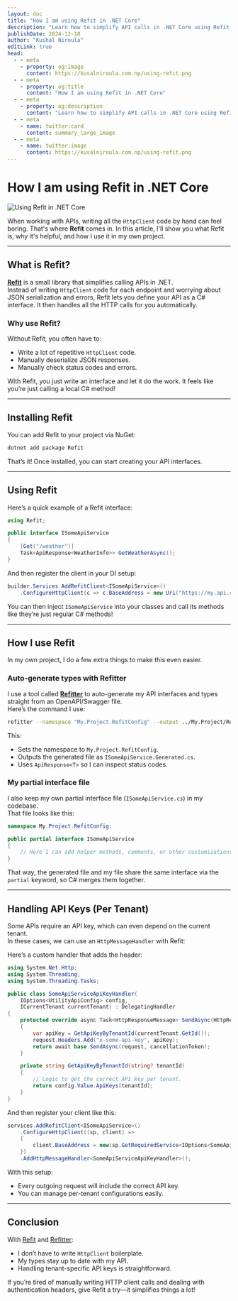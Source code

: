 ```yaml
---
layout: doc
title: "How I am using Refit in .NET Core"
description: "Learn how to simplify API calls in .NET Core using Refit library with auto-generated types and tenant-specific API key handling."
publishDate: 2024-12-18
author: "Kushal Niroula"
editLink: true
head:
  - - meta
    - property: og:image
      content: https://kusalniroula.com.np/using-refit.png
  - - meta
    - property: og:title
      content: "How I am using Refit in .NET Core"
  - - meta
    - property: og:description
      content: "Learn how to simplify API calls in .NET Core using Refit library with auto-generated types and tenant-specific API key handling."
  - - meta
    - name: twitter:card
      content: summary_large_image
  - - meta
    - name: twitter:image
      content: https://kusalniroula.com.np/using-refit.png
---
```


# How I am using Refit in .NET Core

![Using Refit in .NET Core](/using-refit.png)

When working with APIs, writing all the `HttpClient` code by hand can feel boring. That's where **Refit** comes in. In this article, I'll show you what Refit is, why it's helpful, and how I use it in my own project.

---

## What is Refit?

**[Refit](https://github.com/reactiveui/refit)** is a small library that simplifies calling APIs in .NET.  
Instead of writing `HttpClient` code for each endpoint and worrying about JSON serialization and errors, Refit lets you define your API as a C# interface. It then handles all the HTTP calls for you automatically.

### Why use Refit?  
Without Refit, you often have to:
- Write a lot of repetitive `HttpClient` code.
- Manually deserialize JSON responses.
- Manually check status codes and errors.

With Refit, you just write an interface and let it do the work. It feels like you’re just calling a local C# method!

---

## Installing Refit

You can add Refit to your project via NuGet:

```bash
dotnet add package Refit
```

That’s it! Once installed, you can start creating your API interfaces.

---

## Using Refit

Here’s a quick example of a Refit interface:

```csharp
using Refit;

public interface ISomeApiService
{
    [Get("/weather")]
    Task<ApiResponse<WeatherInfo>> GetWeatherAsync();
}
```

And then register the client in your DI setup:

```csharp
builder.Services.AddRefitClient<ISomeApiService>()
    .ConfigureHttpClient(c => c.BaseAddress = new Uri("https://my.api.com"));
```

You can then inject `ISomeApiService` into your classes and call its methods like they’re just regular C# methods!

---

## How I use Refit

In my own project, I do a few extra things to make this even easier.

### Auto-generate types with Refitter

I use a tool called **[Refitter](https://github.com/christianhelle/refitter)** to auto-generate my API interfaces and types straight from an OpenAPI/Swagger file.  
Here’s the command I use:

```bash
refitter --namespace "My.Project.RefitConfig" --output ../My.Project/RefitConfig/ISomeApiService.Generated.cs --use-api-response
```

This:
- Sets the namespace to `My.Project.RefitConfig`.
- Outputs the generated file as `ISomeApiService.Generated.cs`.
- Uses `ApiResponse<T>` so I can inspect status codes.

### My partial interface file

I also keep my own partial interface file (`ISomeApiService.cs`) in my codebase.  
That file looks like this:

```csharp
namespace My.Project.RefitConfig;

public partial interface ISomeApiService
{
    // Here I can add helper methods, comments, or other customizations.
}
```

That way, the generated file and my file share the same interface via the `partial` keyword, so C# merges them together.

---

## Handling API Keys (Per Tenant)

Some APIs require an API key, which can even depend on the current tenant.  
In these cases, we can use an `HttpMessageHandler` with Refit:

Here’s a custom handler that adds the header:

```csharp
using System.Net.Http;
using System.Threading;
using System.Threading.Tasks;

public class SomeApiServiceApiKeyHandler(
    IOptions<UtilityApiConfig> config,
    ICurrentTenant currentTenant) : DelegatingHandler
{
    protected override async Task<HttpResponseMessage> SendAsync(HttpRequestMessage request, CancellationToken cancellationToken)
    {
        var apiKey = GetApiKeyByTenantId(currentTenant.GetId());
        request.Headers.Add("x-some-api-key", apiKey);       
        return await base.SendAsync(request, cancellationToken);
    }

    private string GetApiKeyByTenantId(string? tenantId)
    {
        // Logic to get the correct API key per tenant.
        return config.Value.ApiKeys[tenantId];
    }
}
```

And then register your client like this:

```csharp
services.AddRefitClient<ISomeApiService>()
    .ConfigureHttpClient((sp, client) =>
    {
        client.BaseAddress = new(sp.GetRequiredService<IOptions<SomeApiConfig>>().Value.Url);
    })
    .AddHttpMessageHandler<SomeApiServiceApiKeyHandler>();
```

With this setup:
- Every outgoing request will include the correct API key.
- You can manage per-tenant configurations easily.

---

## Conclusion

With [Refit](https://github.com/reactiveui/refit) and [Refitter](https://github.com/christianhelle/refitter):
- I don’t have to write `HttpClient` boilerplate.
- My types stay up to date with my API.
- Handling tenant-specific API keys is straightforward.

If you’re tired of manually writing HTTP client calls and dealing with authentication headers, give Refit a try—it simplifies things a lot!